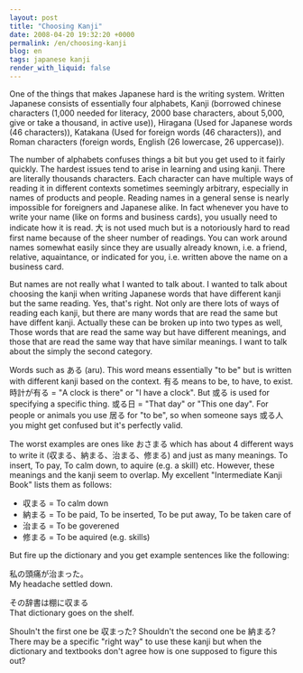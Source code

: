 ```yaml
---
layout: post
title: "Choosing Kanji"
date: 2008-04-20 19:32:20 +0000
permalink: /en/choosing-kanji
blog: en
tags: japanese kanji
render_with_liquid: false
---
```


<!-- textlint-disable rousseau -->

<p>One of the things that makes Japanese hard is the writing system. Written Japanese consists of essentially four alphabets, Kanji (borrowed chinese characters (1,000 needed for literacy, 2000 base characters, about 5,000, give or take a thousand, in active use)), Hiragana (Used for Japanese words (46 characters)), Katakana (Used for foreign words (46 characters)), and Roman characters (foreign words, English (26 lowercase, 26 uppercase)).</p><p>The number of alphabets confuses things a bit but you get used to it fairly quickly. The hardest issues tend to arise in learning and using kanji. There are literally thousands characters. Each character can have multiple ways of reading it in different contexts sometimes seemingly arbitrary, especially in names of products and people. Reading names in a general sense is nearly impossible for foreigners and Japanese alike. In fact whenever you have to write your name (like on forms and business cards), you usually need to indicate how it is read. 大 is not used much but is a notoriously hard to read first name because of the sheer number of readings. You can work around names somewhat easily since they are usually
already known, i.e. a friend, relative, aquaintance, or indicated for
you, i.e. written above the name on a business card.</p><p>But names are not really what I wanted to talk about. I wanted to talk about choosing the kanji when writing Japanese words that have different kanji but the same reading. Yes, that's right. Not only are there lots of ways of reading each kanji, but there are many words that are read the same but have diffent kanji. Actually these can be broken up into two types as well, Those words that are read the same way but have different meanings, and those that are read the same way that have similar meanings. I want to talk about the simply the second category.</p><p>Words such as ある (aru). This word means essentially &quot;to be&quot; but is written with different kanji based on the context. 有る means to be, to have, to exist. 時計が有る = &quot;A clock is there&quot; or &quot;I have a clock&quot;. But 或る is used for specifying a specific thing. 或る日 = &quot;That day&quot; or &quot;This one day&quot;. For people or animals you use 居る for &quot;to be&quot;, so when someone says 或る人 you might get confused but it's perfectly valid.</p><p>The worst examples are ones like おさまる which has about 4 different ways to write it (収まる、納まる、治まる、修まる) and just as many meanings. To insert, To pay, To calm down, to aquire (e.g. a skill) etc. However, these meanings and the kanji seem to overlap. My excellent &quot;Intermediate Kanji Book&quot; lists them as follows:</p><ul><li>収まる = To calm down</li><li>納まる = To be paid, To be inserted, To be put away, To be taken care of</li><li>治まる = To be goverened</li><li>修まる = To be aquired (e.g. skills)</li></ul><p>But fire up the dictionary and you get example sentences like the following:</p><p>私の頭痛が治まった。<br />My headache settled down. </p><p>その辞書は棚に収まる<br />That dictionary goes on the shelf.</p><p>Shouln't the first one be 収まった? Shouldn't the second one be 納まる? There may be a specific &quot;right way&quot; to use these kanji but when the dictionary and textbooks don't agree how is one supposed to figure this out? </p>

<!-- textlint-enable rousseau -->
